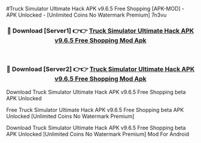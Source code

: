 #Truck Simulator Ultimate Hack APK v9.6.5 Free Shopping [APK-MOD] - APK Unlocked - [Unlimited Coins No Watermark Premium] 7n3vu



<div align="center">

<h3>🔴 Download [Server1] 👉👉 <a href="https://momento.my/?title=Truck_Simulator_Ultimate_Hack_APK_v9.6.5_Free_Shopping">Truck Simulator Ultimate Hack APK v9.6.5 Free Shopping Mod Apk</a></h3><br>

<h3>🔴 Download [Server2] 👉👉 <a href="https://momento.my/?title=Truck_Simulator_Ultimate_Hack_APK_v9.6.5_Free_Shopping">Truck Simulator Ultimate Hack APK v9.6.5 Free Shopping Mod Apk</a></h3>
</div>



Download Truck Simulator Ultimate Hack APK v9.6.5 Free Shopping beta APK Unlocked

Free Truck Simulator Ultimate Hack APK v9.6.5 Free Shopping beta APK Unlocked [Unlimited Coins No Watermark Premium]

Download Truck Simulator Ultimate Hack APK v9.6.5 Free Shopping beta APK Unlocked [Unlimited Coins No Watermark Premium] Mod For Android
